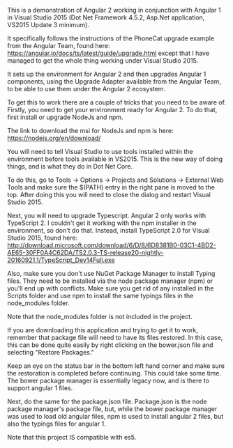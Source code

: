 ﻿
This is a demonstration of Angular 2 working in conjunction 
with Angular 1 in Visual Studio 2015 
(Dot Net Framework 4.5.2, Asp.Net application, VS2015 Update 3 minimum). 

It specifically follows the instructions of the PhoneCat upgrade example from the Angular Team, 
found here: https://angular.io/docs/ts/latest/guide/upgrade.html except
that I have managed to get the whole thing working under Visual Studio 2015.

It sets up the environment for Angular 2 and then upgrades 
Angular 1 components, using the Upgrade Adapter available 
from the Angular Team, to be able to use them under the 
Angular 2 ecosystem.

To get this to work there are a couple of tricks that you 
need to be aware of. Firstly, you need to get your environment
 ready for Angular 2. To do that, first install or upgrade 
 NodeJs and npm.

The link to download the msi for NodeJs and npm is
 here: https://nodejs.org/en/download/

You will need to tell Visual Studio to use tools 
installed within the environment before tools available in 
VS2015. This is the new way of doing things, and is what 
they do in Dot Net Core. 

To do this, go to Tools -> Options -> Projects and Solutions -> External Web Tools
and make sure the $(PATH) entry in the right pane is moved to the top. After doing
this you will need to close the dialog and restart Visual Studio 2015.

Next, you will need to upgrade Typescript. Angular 2 only works with TypeScript 2.
I couldn't get it working with the npm installer in the environment, so don't do that.
Instead, install TypeScript 2.0 for Visual Studio 2015, found here:
http://download.microsoft.com/download/6/D/8/6D8381B0-03C1-4BD2-AE65-30FF0A4C62DA/TS2.0.3-TS-release20-nightly-20160921.1/TypeScript_Dev14Full.exe

Also, make sure you don't use NuGet Package Manager to install Typing files.
They need to be installed via the node package manager (npm) or you'll end up with
conflicts. Make sure you get rid of any installed in the Scripts folder and use
npm to install the same typings files in the node_modules folder.

Note that the node_modules folder is not included in the project.

If you are downloading this application and trying to get it to work,
remember that package file will need to have its files restored.
In this case, this can be done quite easily by right clicking on the 
bower.json file and selecting "Restore Packages."

Keep an eye on the status bar in the bottom left hand corner and make
sure the restoration is completed before continuing. This could take
some time. The bower package manager is essentially legacy now, and is there
to support angular 1 files.

Next, do the same for the package.json file. Package.json is the node package
manager's package file, but, while the bower package manager was used to 
load old angular files, npm is used to install angular 2 files, but also 
the typings files for angular 1.

Note that this project IS compatible with es5.





